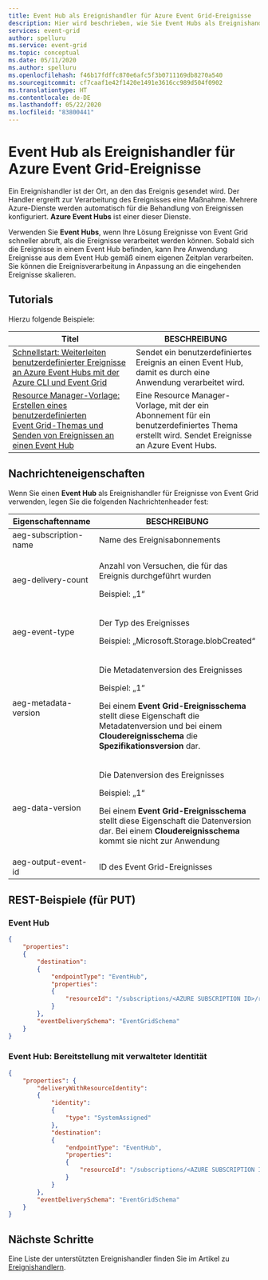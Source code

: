 ```yaml
---
title: Event Hub als Ereignishandler für Azure Event Grid-Ereignisse
description: Hier wird beschrieben, wie Sie Event Hubs als Ereignishandler für Azure Event Grid-Ereignisse verwenden können.
services: event-grid
author: spelluru
ms.service: event-grid
ms.topic: conceptual
ms.date: 05/11/2020
ms.author: spelluru
ms.openlocfilehash: f46b17fdffc870e6afc5f3b0711169db8270a540
ms.sourcegitcommit: cf7caaf1e42f1420e1491e3616cc989d504f0902
ms.translationtype: HT
ms.contentlocale: de-DE
ms.lasthandoff: 05/22/2020
ms.locfileid: "83800441"
---
```

# <a name="event-hub-as-an-event-handler-for-azure-event-grid-events"></a>Event Hub als Ereignishandler für Azure Event Grid-Ereignisse
Ein Ereignishandler ist der Ort, an den das Ereignis gesendet wird. Der Handler ergreift zur Verarbeitung des Ereignisses eine Maßnahme. Mehrere Azure-Dienste werden automatisch für die Behandlung von Ereignissen konfiguriert. **Azure Event Hubs** ist einer dieser Dienste. 

Verwenden Sie **Event Hubs**, wenn Ihre Lösung Ereignisse von Event Grid schneller abruft, als die Ereignisse verarbeitet werden können. Sobald sich die Ereignisse in einem Event Hub befinden, kann Ihre Anwendung Ereignisse aus dem Event Hub gemäß einem eigenen Zeitplan verarbeiten. Sie können die Ereignisverarbeitung in Anpassung an die eingehenden Ereignisse skalieren.

## <a name="tutorials"></a>Tutorials
Hierzu folgende Beispiele: 

|Titel  |BESCHREIBUNG  |
|---------|---------|
| [Schnellstart: Weiterleiten benutzerdefinierter Ereignisse an Azure Event Hubs mit der Azure CLI und Event Grid](custom-event-to-eventhub.md) | Sendet ein benutzerdefiniertes Ereignis an einen Event Hub, damit es durch eine Anwendung verarbeitet wird. |
| [Resource Manager-Vorlage: Erstellen eines benutzerdefinierten Event Grid-Themas und Senden von Ereignissen an einen Event Hub](https://github.com/Azure/azure-quickstart-templates/tree/master/101-event-grid-event-hubs-handler)| Eine Resource Manager-Vorlage, mit der ein Abonnement für ein benutzerdefiniertes Thema erstellt wird. Sendet Ereignisse an Azure Event Hubs. |

## <a name="message-properties"></a>Nachrichteneigenschaften
Wenn Sie einen **Event Hub** als Ereignishandler für Ereignisse von Event Grid verwenden, legen Sie die folgenden Nachrichtenheader fest: 

| Eigenschaftenname | BESCHREIBUNG |
| ------------- | ----------- | 
| aeg-subscription-name | Name des Ereignisabonnements |
| aeg-delivery-count | <p>Anzahl von Versuchen, die für das Ereignis durchgeführt wurden</p> <p>Beispiel: „1“</p> |
| aeg-event-type | <p>Der Typ des Ereignisses</p><p> Beispiel: „Microsoft.Storage.blobCreated“</p> | 
| aeg-metadata-version | <p>Die Metadatenversion des Ereignisses</p> <p>Beispiel: „1“</p><p> Bei einem **Event Grid-Ereignisschema** stellt diese Eigenschaft die Metadatenversion und bei einem **Cloudereignisschema** die **Spezifikationsversion** dar. </p>|
| aeg-data-version | <p>Die Datenversion des Ereignisses</p><p>Beispiel: „1“</p><p>Bei einem **Event Grid-Ereignisschema** stellt diese Eigenschaft die Datenversion dar. Bei einem **Cloudereignisschema** kommt sie nicht zur Anwendung</p> |
| aeg-output-event-id | ID des Event Grid-Ereignisses |

## <a name="rest-examples-for-put"></a>REST-Beispiele (für PUT)


### <a name="event-hub"></a>Event Hub

```json
{
    "properties": 
    {
        "destination": 
        {
            "endpointType": "EventHub",
            "properties": 
            {
                "resourceId": "/subscriptions/<AZURE SUBSCRIPTION ID>/resourceGroups/<RESOURCE GROUP NAME>/providers/Microsoft.EventHub/namespaces/<EVENT HUBS NAMESPACE NAME>/eventhubs/<EVENT HUB NAME>"
            }
        },
        "eventDeliverySchema": "EventGridSchema"
    }
}
```

### <a name="event-hub---delivery-with-managed-identity"></a>Event Hub: Bereitstellung mit verwalteter Identität

```json
{
    "properties": {
        "deliveryWithResourceIdentity": 
        {
            "identity": 
            {
                "type": "SystemAssigned"
            },
            "destination": 
            {
                "endpointType": "EventHub",
                "properties": 
                {
                    "resourceId": "/subscriptions/<AZURE SUBSCRIPTION ID>/resourceGroups/<RESOURCE GROUP NAME>/providers/Microsoft.EventHub/namespaces/<EVENT HUBS NAMESPACE NAME>/eventhubs/<EVENT HUB NAME>"
                }
            }
        },
        "eventDeliverySchema": "EventGridSchema"
    }
}
```

## <a name="next-steps"></a>Nächste Schritte
Eine Liste der unterstützten Ereignishandler finden Sie im Artikel zu [Ereignishandlern](event-handlers.md). 
